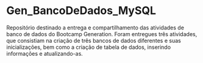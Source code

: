 # Gen_BancoDeDados_MySQL
Repositório destinado a entrega e compartilhamento das atividades de banco de dados do Bootcamp Generation.
Foram entregues três atividades, que consistiam na criação de três bancos de dados diferentes e suas inicializações, 
bem como a criação de tabela de dados, inserindo informações e atualizando-as.
